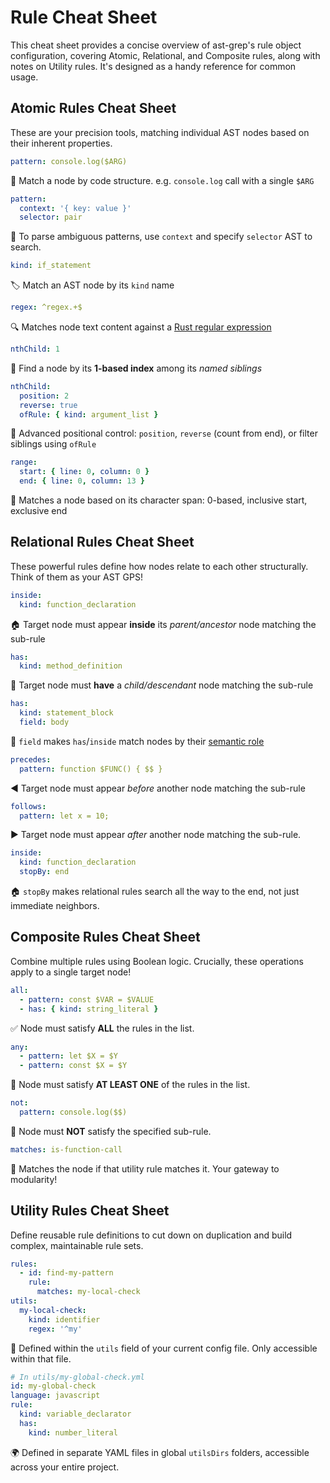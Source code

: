 # Rule Cheat Sheet

This cheat sheet provides a concise overview of ast-grep's rule object configuration, covering Atomic, Relational, and Composite rules, along with notes on Utility rules. It's designed as a handy reference for common usage.


<script setup>
import CheatSheet from '../src/cheatsheet/SheetTable.vue'
import Item from '../src/cheatsheet/Item.vue'
</script>

## Atomic Rules Cheat Sheet

These are your precision tools, matching individual AST nodes based on their inherent properties.

<CheatSheet title="⚛️ Atomic Rules" variant="danger">

<Item>

```yaml
pattern: console.log($ARG)
```

🧩 Match a node by code structure. e.g. `console.log` call with a single `$ARG`

</Item>

<Item>

```yaml
pattern:
  context: '{ key: value }'
  selector: pair
```

🧩 To parse ambiguous patterns, use `context` and specify `selector` AST to search.

</Item>

<Item>

```yaml
kind: if_statement
```
🏷️ Match an AST node by its `kind` name
</Item>

<Item>

```yaml
regex: ^regex.+$
```

🔍 Matches node text content against a [Rust regular expression](https://docs.rs/regex/latest/regex/)

</Item>

<Item>

```yaml
nthChild: 1
```

🔢 Find a node by its **1-based index** among its _named siblings_

</Item>

<Item>

```yaml
nthChild:
  position: 2
  reverse: true
  ofRule: { kind: argument_list }
```

🔢 Advanced positional control: `position`, `reverse` (count from end), or filter siblings using `ofRule`

</Item>

<Item>

```yaml
range:
  start: { line: 0, column: 0 }
  end: { line: 0, column: 13 }
```

🎯 Matches a node based on its character span: 0-based, inclusive start, exclusive end

</Item>

</CheatSheet>

## Relational Rules Cheat Sheet

These powerful rules define how nodes relate to each other structurally. Think of them as your AST GPS!

<CheatSheet title="🔗 Relational Rules" variant="warning">

<Item>

```yaml
inside:
  kind: function_declaration
```

🏠 Target node must appear **inside** its _parent/ancestor_ node matching the sub-rule

</Item>

<Item>

```yaml
has:
  kind: method_definition
```

🌳 Target node must **have** a _child/descendant_ node matching the sub-rule

</Item>

<Item>

```yaml
has:
  kind: statement_block
  field: body
```

🌳 `field` makes `has`/`inside` match nodes by their [semantic role](/advanced/core-concepts.html#kind-vs-field)

</Item>

<Item>

```yaml
precedes:
  pattern: function $FUNC() { $$ }
```

◀️ Target node must appear _before_ another node matching the sub-rule

</Item>

<Item>

```yaml
follows:
  pattern: let x = 10;
```

▶️ Target node must appear _after_ another node matching the sub-rule.

</Item>

<Item>

```yaml
inside:
  kind: function_declaration
  stopBy: end
```

🏠 `stopBy` makes relational rules search all the way to the end, not just immediate neighbors.

</Item>

</CheatSheet>

## Composite Rules Cheat Sheet

Combine multiple rules using Boolean logic. Crucially, these operations apply to a single target node!

<CheatSheet title="🧠 Composite Rules" variant="tip">

<Item>

```yaml
all:
  - pattern: const $VAR = $VALUE
  - has: { kind: string_literal }
```

✅ Node must satisfy **ALL** the rules in the list.

</Item>

<Item>

```yaml
any:
  - pattern: let $X = $Y
  - pattern: const $X = $Y
```

🧡 Node must satisfy **AT LEAST ONE** of the rules in the list.

</Item>

<Item>

```yaml
not:
  pattern: console.log($$)
```

🚫 Node must **NOT** satisfy the specified sub-rule.

</Item>

<Item>

```yaml
matches: is-function-call
```

🔄 Matches the node if that utility rule matches it. Your gateway to modularity!

</Item>

</CheatSheet>

## Utility Rules Cheat Sheet

Define reusable rule definitions to cut down on duplication and build complex, maintainable rule sets.

<CheatSheet title="📦 Utility Rules" variant="info">

<Item>

```yaml
rules:
  - id: find-my-pattern
    rule:
      matches: my-local-check
utils:
  my-local-check:
    kind: identifier
    regex: '^my'
```

🏡 Defined within the `utils` field of your current config file. Only accessible within that file.

</Item>

<Item>

```yaml
# In utils/my-global-check.yml
id: my-global-check
language: javascript
rule:
  kind: variable_declarator
  has:
    kind: number_literal
```

🌍 Defined in separate YAML files in global `utilsDirs` folders, accessible across your entire project.

</Item>

</CheatSheet>
